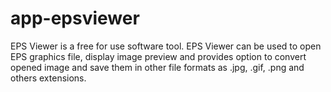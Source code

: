 # app-epsviewer
EPS Viewer is a free for use software tool. EPS Viewer can be used to open EPS graphics file, display image preview and provides option to convert opened image and save them in other file formats as .jpg, .gif, .png and others extensions.
